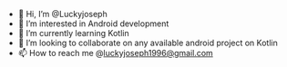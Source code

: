 - 👋 Hi, I’m @Luckyjoseph
- 👀 I’m interested in Android development
- 🌱 I’m currently learning Kotlin
- 💞️ I’m looking to collaborate on any available android project on Kotlin
- 📫 How to reach me @luckyjoseph1996@gmail.com

<!---
Luckyjoseph/Luckyjoseph is a ✨ special ✨ repository because its `README.md` (this file) appears on your GitHub profile.
You can click the Preview link to take a look at your changes.
--->
